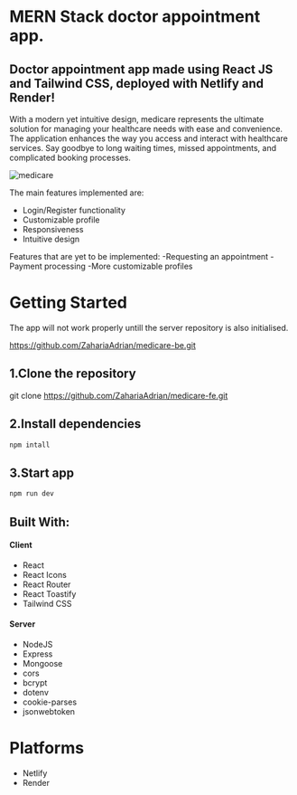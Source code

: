 # MERN Stack doctor appointment app.
## Doctor appointment app made using React JS and Tailwind CSS, deployed with Netlify and Render!

With a modern yet intuitive design, medicare represents the ultimate solution for managing your healthcare needs with ease and convenience. The application enhances the way you access and interact with healthcare services. Say goodbye to long waiting times, missed appointments, and complicated booking processes.

![medicare](https://github.com/ZahariaAdrian/medicare-fe/assets/128701373/1ee56f07-0536-4727-ad9b-ee94f8ccec39)

The main features implemented are:
- Login/Register functionality
- Customizable profile
- Responsiveness
- Intuitive design

Features that are yet to be implemented:
-Requesting an appointment
-Payment processing
-More customizable profiles

# Getting Started

The app will not work properly untill the server repository is also initialised.

https://github.com/ZahariaAdrian/medicare-be.git

## 1.Clone the repository

git clone https://github.com/ZahariaAdrian/medicare-fe.git

## 2.Install dependencies

```javascript
npm intall
```

## 3.Start app

```javascript
npm run dev
```

## Built With:

#### Client

- React
- React Icons
- React Router
- React Toastify
- Tailwind CSS

#### Server

- NodeJS
- Express
- Mongoose
- cors
- bcrypt
- dotenv
- cookie-parses
- jsonwebtoken

# Platforms

- Netlify
- Render
